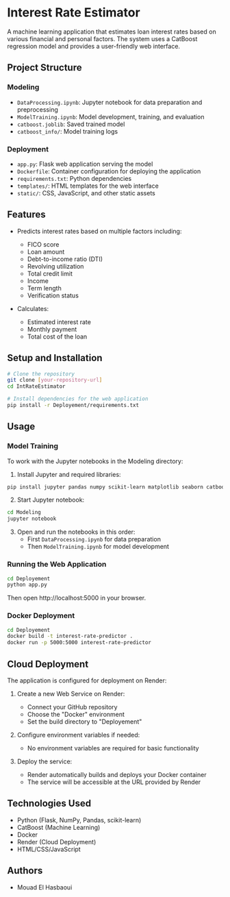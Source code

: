 # Interest Rate Estimator

A machine learning application that estimates loan interest rates based on various financial and personal factors. The system uses a CatBoost regression model and provides a user-friendly web interface.

## Project Structure

### Modeling
- `DataProcessing.ipynb`: Jupyter notebook for data preparation and preprocessing
- `ModelTraining.ipynb`: Model development, training, and evaluation
- `catboost.joblib`: Saved trained model
- `catboost_info/`: Model training logs

### Deployment
- `app.py`: Flask web application serving the model
- `Dockerfile`: Container configuration for deploying the application
- `requirements.txt`: Python dependencies
- `templates/`: HTML templates for the web interface
- `static/`: CSS, JavaScript, and other static assets

## Features

- Predicts interest rates based on multiple factors including:
  - FICO score
  - Loan amount
  - Debt-to-income ratio (DTI)
  - Revolving utilization
  - Total credit limit
  - Income
  - Term length
  - Verification status

- Calculates:
  - Estimated interest rate
  - Monthly payment
  - Total cost of the loan

## Setup and Installation

```bash
# Clone the repository
git clone [your-repository-url]
cd IntRateEstimator

# Install dependencies for the web application
pip install -r Deployement/requirements.txt
```

## Usage

### Model Training
To work with the Jupyter notebooks in the Modeling directory:

1. Install Jupyter and required libraries:
```bash
pip install jupyter pandas numpy scikit-learn matplotlib seaborn catboost
```

2. Start Jupyter notebook:
```bash
cd Modeling
jupyter notebook
```

3. Open and run the notebooks in this order:
   - First `DataProcessing.ipynb` for data preparation
   - Then `ModelTraining.ipynb` for model development

### Running the Web Application
```bash
cd Deployement
python app.py
```
Then open http://localhost:5000 in your browser.

### Docker Deployment
```bash
cd Deployement
docker build -t interest-rate-predictor .
docker run -p 5000:5000 interest-rate-predictor
```

## Cloud Deployment
The application is configured for deployment on Render:

1. Create a new Web Service on Render:
   - Connect your GitHub repository
   - Choose the "Docker" environment
   - Set the build directory to "Deployement"

2. Configure environment variables if needed:
   - No environment variables are required for basic functionality

3. Deploy the service:
   - Render automatically builds and deploys your Docker container
   - The service will be accessible at the URL provided by Render

## Technologies Used
- Python (Flask, NumPy, Pandas, scikit-learn)
- CatBoost (Machine Learning)
- Docker
- Render (Cloud Deployment)
- HTML/CSS/JavaScript

## Authors
- Mouad El Hasbaoui
